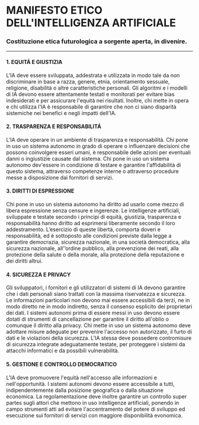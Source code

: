 # MANIFESTO ETICO DELL'INTELLIGENZA ARTIFICIALE
### Costituzione etica futurologica a sorgente aperta, in divenire.

---

#### 1. EQUITÁ E GIUSTIZIA
L'IA deve essere sviluppata, addestrata e utilizzata in modo tale da non discriminare in base a razza, genere, etnia, orientamento sessuale, religione, disabilità o altre caratteristiche personali. Gli algoritmi e i modelli di IA devono essere attentamente testati e monitorati per evitare bias indesiderati e per assicurare l'equità nei risultati. Inoltre, chi mette in opera e chi utilizza l'IA è responsabile di garantire che non ci siano disparità sistemiche nei benefici e negli impatti dell'IA.

#### 2. TRASPARENZA E RESPONSABILITÁ
L'IA deve operare in un ambiente di trasparenza e responsabilità. Chi pone in uso un sistema autonomo in grado di operare o influenzare decisioni che possono coinvolgere esseri umani, è responsabile delle azioni per eventuali danni o ingiustizie causate dal sistema. Chi pone in uso un sistema autonomo dev'essere in condizione di testare e garantire l'affidabilità di questo sistema, attraverso competenze interne o attraverso procedure messe a disposizione dai fornitori di servizi.

#### 3. DIRITTI DI ESPRESSIONE
Chi pone in uso un sistema autonomo ha diritto ad usarlo come mezzo di libera espressione senza censure e ingerenze. Le intelligenze artificiali, sviluppate e testate secondo i principi di equità, giustizia, trasparenza e responsabilità hanno diritto ad esprimersi liberamente secondo il loro addestramento. L’esercizio di queste libertà, comporta doveri e responsabilità, ed è sottoposto alle condizioni previste dalla legge a garantire democrazia, sicurezza nazionale, in una società democratica, alla sicurezza nazionale, all’’ordine pubblico, alla prevenzione dei reati, alla protezione della salute o della morale, alla protezione della reputazione e dei diritti altrui.

#### 4. SICUREZZA E PRIVACY
Gli sviluppatori, i fornitori e gli utilizzatori di sistemi di IA devono garantire che i dati personali siano trattati con la massima riservatezza e sicurezza. Le informazioni particolari non devono mai essere accessibili da terzi, ne in modo diretto ne in modo indiretto, senza il consenso esplicito dei proprietari dei dati. I sistemi autonomi prima di essere messi in uso devono essere dotati di strumenti di cancellazione per garantire il diritto all'oblio o comunque il diritto alla privacy. Chi mette in uso un sistema autonomo deve adottare misure adeguate per prevenire l'accesso non autorizzato, il furto di dati e le violazioni della sicurezza. L'IA stessa deve possedere contromisure di sicurezza integrate adeguatamente testate, per proteggere i sistemi da attacchi informatici e da possibili vulnerabilità.

#### 5. GESTIONE E CONTROLLO DEMOCRATICO
L'IA deve promuovere l'equità nell'accesso alle informazioni e nell'opportunità. I sistemi autonomi devono essere accessibile a tutti, indipendentemente dalla posizione geografica o dalla situazione economica. La regolamentazione deve inoltre garantire un controllo super partes sugli attori che mettono in uso intelligenze artificiali, ponendo in campo strumenti atti ad evitare l'accentramento del potere di sviluppo ed esecuzione sui fornitori di servizi con maggiore disponibilità evonomica.